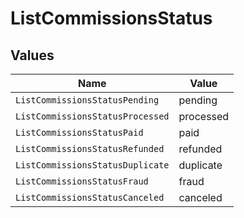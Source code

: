 # ListCommissionsStatus


## Values

| Name                             | Value                            |
| -------------------------------- | -------------------------------- |
| `ListCommissionsStatusPending`   | pending                          |
| `ListCommissionsStatusProcessed` | processed                        |
| `ListCommissionsStatusPaid`      | paid                             |
| `ListCommissionsStatusRefunded`  | refunded                         |
| `ListCommissionsStatusDuplicate` | duplicate                        |
| `ListCommissionsStatusFraud`     | fraud                            |
| `ListCommissionsStatusCanceled`  | canceled                         |
